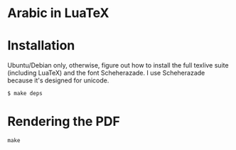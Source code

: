 # Arabic in LuaTeX

# Installation

Ubuntu/Debian only, otherwise, figure out how to install the full texlive suite (including LuaTeX) and the font Scheherazade. I use Scheherazade because it's designed for unicode.

```
$ make deps
```

# Rendering the PDF

```
make
```
